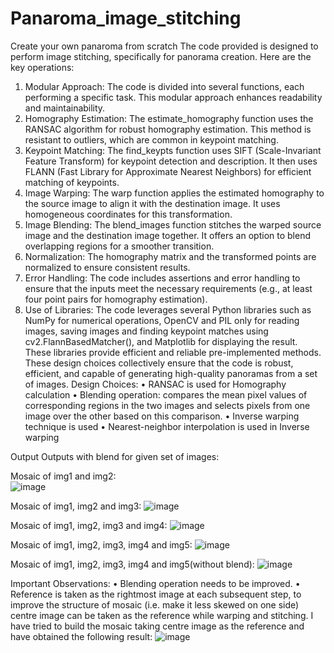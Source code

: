# Panaroma_image_stitching
Create your own panaroma from scratch
The code provided is designed to perform image stitching, specifically for panorama creation. 
Here are the key operations:
1. Modular Approach: The code is divided into several functions, each performing a 
specific task. This modular approach enhances readability and maintainability.
2. Homography Estimation: The estimate_homography function uses the RANSAC 
algorithm for robust homography estimation. This method is resistant to outliers, 
which are common in keypoint matching.
3. Keypoint Matching: The find_keypts function uses SIFT (Scale-Invariant Feature 
Transform) for keypoint detection and description. It then uses FLANN (Fast Library 
for Approximate Nearest Neighbors) for efficient matching of keypoints.
4. Image Warping: The warp function applies the estimated homography to the source 
image to align it with the destination image. It uses homogeneous coordinates for this 
transformation.
5. Image Blending: The blend_images function stitches the warped source image and 
the destination image together. It offers an option to blend overlapping regions for a 
smoother transition.
6. Normalization: The homography matrix and the transformed points are normalized to 
ensure consistent results.
7. Error Handling: The code includes assertions and error handling to ensure that the 
inputs meet the necessary requirements (e.g., at least four point pairs for homography 
estimation).
8. Use of Libraries: The code leverages several Python libraries such as NumPy for 
numerical operations, OpenCV and PIL only for reading images, saving images 
and finding keypoint matches using cv2.FlannBasedMatcher(), and Matplotlib for 
displaying the result. These libraries provide efficient and reliable pre-implemented 
methods.
These design choices collectively ensure that the code is robust, efficient, and capable of 
generating high-quality panoramas from a set of images.
Design Choices:
• RANSAC is used for Homography calculation
• Blending operation: compares the mean pixel values of corresponding regions in the 
two images and selects pixels from one image over the other based on this 
comparison.
• Inverse warping technique is used
• Nearest-neighbor interpolation is used in Inverse warping

Output
Outputs with blend for given set of images:

Mosaic of img1 and img2:				
![image](https://github.com/niveditaapr21/Panaroma_image_stitching/assets/42715946/4c900920-4ea5-424e-94e2-2a76f1bc5605)

Mosaic of img1, img2 and img3:
![image](https://github.com/niveditaapr21/Panaroma_image_stitching/assets/42715946/0e7769ba-56a0-43cf-a933-901b23d6f7ab)

Mosaic of img1, img2, img3 and img4:
![image](https://github.com/niveditaapr21/Panaroma_image_stitching/assets/42715946/7a6dcfff-6355-4ed8-a3b3-27890c0068b1)

Mosaic of img1, img2, img3, img4 and img5:
![image](https://github.com/niveditaapr21/Panaroma_image_stitching/assets/42715946/a4f0e831-5c5a-43c4-aeb7-a9252b433157)

Mosaic of img1, img2, img3, img4 and img5(without blend):
![image](https://github.com/niveditaapr21/Panaroma_image_stitching/assets/42715946/e77bc577-5eaf-4cd6-995e-ee1ac3dcb757)

Important Observations:
•	Blending operation needs to be improved.
•	Reference is taken as the rightmost image at each subsequent step, to improve the structure of mosaic (i.e. make it less skewed on one side) centre image can be taken as the reference while warping and stitching. I have tried to build the mosaic taking centre image as the reference and have obtained the following result:
![image](https://github.com/niveditaapr21/Panaroma_image_stitching/assets/42715946/66ea6112-1602-4e3e-a637-bcacd0eec710)
